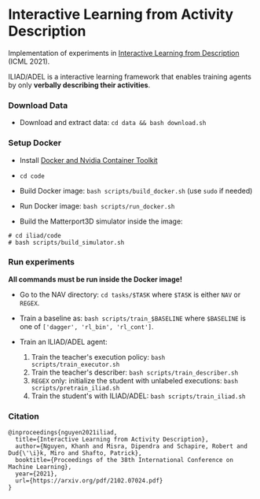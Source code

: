 # Interactive Learning from Activity Description

Implementation of experiments in [Interactive Learning from Description](https://arxiv.org/pdf/2102.07024.pdf) (ICML 2021).

ILIAD/ADEL is a interactive learning framework that enables training agents by only **verbally describing their activities**.

### Download Data

- Download and extract data: `cd data && bash download.sh`

### Setup Docker

- Install [Docker and Nvidia Container Toolkit](https://docs.nvidia.com/datacenter/cloud-native/container-toolkit/install-guide.html#docker)

- `cd code`

- Build Docker image: `bash scripts/build_docker.sh` (use `sudo` if needed)

- Run Docker image: `bash scripts/run_docker.sh`

- Build the Matterport3D simulator inside the image:

```
# cd iliad/code
# bash scripts/build_simulator.sh
```

### Run experiments

**All commands must be run inside the Docker image!**

- Go to the NAV directory: `cd tasks/$TASK` where `$TASK` is either `NAV` or `REGEX`.

- Train a baseline as: `bash scripts/train_$BASELINE` where `$BASELINE` is one of `['dagger', 'rl_bin', 'rl_cont']`.

- Train an ILIAD/ADEL agent:

  1) Train the teacher's execution policy: `bash scripts/train_executor.sh`
  2) Train the teacher's describer: `bash scripts/train_describer.sh`
  3) `REGEX` only: initialize the student with unlabeled executions: `bash scripts/pretrain_iliad.sh`
  4) Train the student's with ILIAD/ADEL: `bash scripts/train_iliad.sh`

### Citation

```
@inproceedings{nguyen2021iliad,
  title={Interactive Learning from Activity Description},
  author={Nguyen, Khanh and Misra, Dipendra and Schapire, Robert and Dud{\'\i}k, Miro and Shafto, Patrick},
  booktitle={Proceedings of the 38th International Conference on Machine Learning},
  year={2021},
  url={https://arxiv.org/pdf/2102.07024.pdf}
}
```

